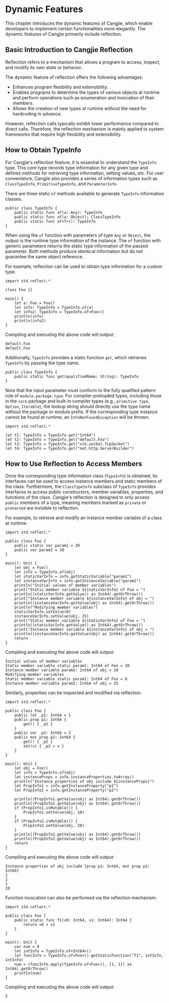 # Dynamic Features

This chapter introduces the dynamic features of Cangjie, which enable developers to implement certain functionalities more elegantly. The dynamic features of Cangjie primarily include reflection.

## Basic Introduction to Cangjie Reflection

Reflection refers to a mechanism that allows a program to access, inspect, and modify its own state or behavior.

The dynamic feature of reflection offers the following advantages:

- Enhances program flexibility and extensibility.
- Enables programs to determine the types of various objects at runtime and perform operations such as enumeration and invocation of their members.
- Allows the creation of new types at runtime without the need for hardcoding in advance.

However, reflection calls typically exhibit lower performance compared to direct calls. Therefore, the reflection mechanism is mainly applied to system frameworks that require high flexibility and extensibility.

## How to Obtain TypeInfo

For Cangjie's reflection feature, it is essential to understand the `TypeInfo` type. This core type records type information for any given type and defines methods for retrieving type information, setting values, etc. For user convenience, Cangjie also provides a series of information types such as `ClassTypeInfo`, `PrimitiveTypeInfo`, and `ParameterInfo`.

There are three static `of` methods available to generate `TypeInfo` information classes.

```cangjie
public class TypeInfo {
    public static func of(a: Any): TypeInfo
    public static func of(a: Object): ClassTypeInfo
    public static func of<T>(): TypeInfo
}
```

When using the `of` function with parameters of type `Any` or `Object`, the output is the runtime type information of the instance. The `of` function with generic parameters returns the static type information of the passed parameter. Both methods produce identical information but do not guarantee the same object reference.

For example, reflection can be used to obtain type information for a custom type.

<!-- verify -->

```cangjie
import std.reflect.*

class Foo {}

main() {
    let a: Foo = Foo()
    let info: TypeInfo = TypeInfo.of(a)
    let info2: TypeInfo = TypeInfo.of<Foo>()
    println(info)
    println(info2)
}
```

Compiling and executing the above code will output:

```text
default.Foo
default.Foo
```

Additionally, `TypeInfo` provides a static function `get`, which retrieves `TypeInfo` by passing the type name.

```cangjie
public class TypeInfo {
    public static func get(qualifiedName: String): TypeInfo
}
```

Note that the input parameter must conform to the fully qualified pattern rule of `module.package.type`. For compiler-preloaded types, including those in the `core` package and built-in compiler types (e.g., `primitive type`, `Option`, `Iterable`), the lookup string should directly use the type name without the package or module prefix. If the corresponding type instance cannot be found at runtime, an `InfoNotFoundException` will be thrown.

<!-- compile -->

```cangjie
import std.reflect.*

let t1: TypeInfo = TypeInfo.get("Int64")
let t2: TypeInfo = TypeInfo.get("default.Foo")
let t3: TypeInfo = TypeInfo.get("std.socket.TcpSocket")
let t4: TypeInfo = TypeInfo.get("net.http.ServerBuilder")
```

## How to Use Reflection to Access Members

Once the corresponding type information class (`TypeInfo`) is obtained, its interfaces can be used to access instance members and static members of the class. Furthermore, the `ClassTypeInfo` subclass of `TypeInfo` provides interfaces to access public constructors, member variables, properties, and functions of the class. Cangjie's reflection is designed to only access `public` members of a type, meaning members marked as `private` or `protected` are invisible to reflection.

For example, to retrieve and modify an instance member variable of a class at runtime.

<!-- verify -->

```cangjie
import std.reflect.*

public class Foo {
    public static var param1 = 20
    public var param2 = 10
}

main(): Unit {
    let obj = Foo()
    let info = TypeInfo.of(obj)
    let staticVarInfo = info.getStaticVariable("param1")
    let instanceVarInfo = info.getInstanceVariable("param2")
    println("Initial values of member variables")
    print("Static member variable ${staticVarInfo} of Foo = ")
    println((staticVarInfo.getValue() as Int64).getOrThrow())
    print("Instance member variable ${instanceVarInfo} of obj = ")
    println((instanceVarInfo.getValue(obj) as Int64).getOrThrow())
    println("Modifying member variables")
    staticVarInfo.setValue(8)
    instanceVarInfo.setValue(obj, 25)
    print("Static member variable ${staticVarInfo} of Foo = ")
    println((staticVarInfo.getValue() as Int64).getOrThrow())
    print("Instance member variable ${instanceVarInfo} of obj = ")
    println((instanceVarInfo.getValue(obj) as Int64).getOrThrow())
    return
}
```

Compiling and executing the above code will output:

```text
Initial values of member variables
Static member variable static param1: Int64 of Foo = 20
Instance member variable param2: Int64 of obj = 10
Modifying member variables
Static member variable static param1: Int64 of Foo = 8
Instance member variable param2: Int64 of obj = 25
```

Similarly, properties can be inspected and modified via reflection.

<!-- verify -->

```cangjie
import std.reflect.*

public class Foo {
    public let _p1: Int64 = 1
    public prop p1: Int64 {
        get() { _p1 }
    }
    public var _p2: Int64 = 2
    public mut prop p2: Int64 {
        get() { _p2 }
        set(v) { _p2 = v }
    }
}

main(): Unit {
    let obj = Foo()
    let info = TypeInfo.of(obj)
    let instanceProps = info.instanceProperties.toArray()
    println("Instance properties of obj include ${instanceProps}")
    let PropInfo1 = info.getInstanceProperty("p1")
    let PropInfo2 = info.getInstanceProperty("p2")

    println((PropInfo1.getValue(obj) as Int64).getOrThrow())
    println((PropInfo2.getValue(obj) as Int64).getOrThrow())
    if (PropInfo1.isMutable()) {
        PropInfo1.setValue(obj, 10)
    }
    if (PropInfo2.isMutable()) {
        PropInfo2.setValue(obj, 20)
    }
    println((PropInfo1.getValue(obj) as Int64).getOrThrow())
    println((PropInfo2.getValue(obj) as Int64).getOrThrow())
    return
}
```

Compiling and executing the above code will output:

```text
Instance properties of obj include [prop p1: Int64, mut prop p2: Int64]
1
2
1
20
```

Function invocation can also be performed via the reflection mechanism.

<!-- verify -->

```cangjie
import std.reflect.*

public class Foo {
    public static func f1(v0: Int64, v1: Int64): Int64 {
        return v0 + v1
    }
}

main(): Unit {
    var num = 0
    let intInfo = TypeInfo.of<Int64>()
    let funcInfo = TypeInfo.of<Foo>().getStaticFunction("f1", intInfo, intInfo)
    num = (funcInfo.apply(TypeInfo.of<Foo>(), [1, 1]) as Int64).getOrThrow()
    println(num)
}
```

Compiling and executing the above code will output:

```text
2
```
